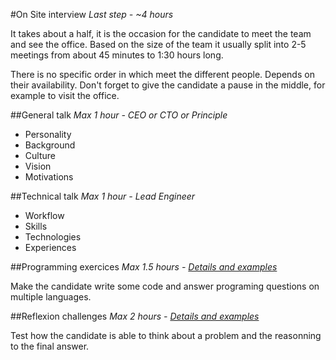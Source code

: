 #On Site interview
*Last step - ~4 hours*

It takes about a half, it is the occasion for the candidate to meet the team and see the office. Based on the size of the team it usually split into 2-5 meetings from about 45 minutes to 1:30 hours long.

There is no specific order in which meet the different people. Depends on their availability. Don't forget to give the candidate a pause in the middle, for example to visit the office.

##General talk
*Max 1 hour - CEO or CTO or Principle*

* Personality
* Background
* Culture
* Vision
* Motivations

##Technical talk
*Max 1 hour - Lead Engineer*

* Workflow
* Skills
* Technologies
* Experiences

##Programming exercices
*Max 1.5 hours - [Details and examples](./Programming)*

Make the candidate write some code and answer programing questions on multiple
languages.

##Reflexion challenges
*Max 2 hours - [Details and examples](./Reflexion)*

Test how the candidate is able to think about a problem and the reasonning to
the final answer.
